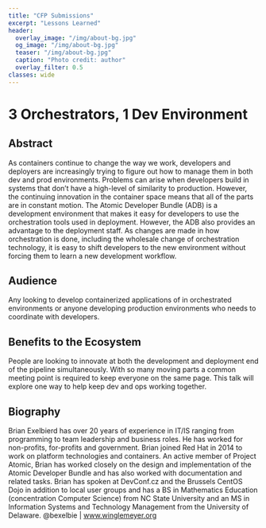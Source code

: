 ```yaml
---
title: "CFP Submissions"
excerpt: "Lessons Learned"
header:
  overlay_image: "/img/about-bg.jpg"
  og_image: "/img/about-bg.jpg"
  teaser: "/img/about-bg.jpg"
  caption: "Photo credit: author"
  overlay_filter: 0.5
classes: wide
---
```


# 3 Orchestrators, 1 Dev Environment

## Abstract

As containers continue to change the way we work, developers and deployers are increasingly trying to figure out how to manage them in both dev and prod environments. Problems can arise when developers build in systems that don’t have a high-level of similarity to production. However, the continuing innovation in the container space means that all of the parts are in constant motion. The Atomic Developer Bundle (ADB) is a development environment that makes it easy for developers to use the orchestration tools used in deployment. However, the ADB also provides an advantage to the deployment staff. As changes are made in how orchestration is done, including the wholesale change of orchestration technology, it is easy to shift developers to the new environment without forcing them to learn a new development workflow.

## Audience

Any looking to develop containerized applications of in orchestrated environments or anyone developing production environments who needs to coordinate with developers.

## Benefits to the Ecosystem

People are looking to innovate at both the development and deployment end of the pipeline simultaneously. With so many moving parts a common meeting point is required to keep everyone on the same page. This talk will explore one way to help keep dev and ops working together.

## Biography

Brian Exelbierd has over 20 years of experience in IT/IS ranging from programming to team leadership and business roles. He has worked for non-profits, for-profits and government. Brian joined Red Hat in 2014 to work on platform technologies and containers. An active member of Project Atomic, Brian has worked closely on the design and implementation of the Atomic Developer Bundle and has also worked with documentation and related tasks. Brian has spoken at DevConf.cz and the Brussels CentOS Dojo in addition to local user groups and has a BS in Mathematics Education (concentration Computer Science) from NC State University and an MS in Information Systems and Technology Management from the University of Delaware. @bexelbie \| www.winglemeyer.org
